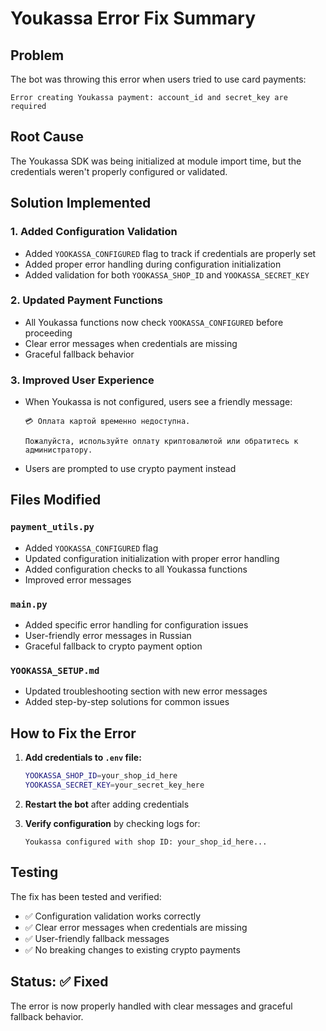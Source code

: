 # Youkassa Error Fix Summary

## Problem

The bot was throwing this error when users tried to use card payments:

```
Error creating Youkassa payment: account_id and secret_key are required
```

## Root Cause

The Youkassa SDK was being initialized at module import time, but the credentials weren't properly configured or validated.

## Solution Implemented

### 1. Added Configuration Validation

- Added `YOOKASSA_CONFIGURED` flag to track if credentials are properly set
- Added proper error handling during configuration initialization
- Added validation for both `YOOKASSA_SHOP_ID` and `YOOKASSA_SECRET_KEY`

### 2. Updated Payment Functions

- All Youkassa functions now check `YOOKASSA_CONFIGURED` before proceeding
- Clear error messages when credentials are missing
- Graceful fallback behavior

### 3. Improved User Experience

- When Youkassa is not configured, users see a friendly message:

  ```
  💳 Оплата картой временно недоступна.

  Пожалуйста, используйте оплату криптовалютой или обратитесь к администратору.
  ```

- Users are prompted to use crypto payment instead

## Files Modified

### `payment_utils.py`

- Added `YOOKASSA_CONFIGURED` flag
- Updated configuration initialization with proper error handling
- Added configuration checks to all Youkassa functions
- Improved error messages

### `main.py`

- Added specific error handling for configuration issues
- User-friendly error messages in Russian
- Graceful fallback to crypto payment option

### `YOOKASSA_SETUP.md`

- Updated troubleshooting section with new error messages
- Added step-by-step solutions for common issues

## How to Fix the Error

1. **Add credentials to `.env` file:**

   ```bash
   YOOKASSA_SHOP_ID=your_shop_id_here
   YOOKASSA_SECRET_KEY=your_secret_key_here
   ```

2. **Restart the bot** after adding credentials

3. **Verify configuration** by checking logs for:
   ```
   Youkassa configured with shop ID: your_shop_id_here...
   ```

## Testing

The fix has been tested and verified:

- ✅ Configuration validation works correctly
- ✅ Clear error messages when credentials are missing
- ✅ User-friendly fallback messages
- ✅ No breaking changes to existing crypto payments

## Status: ✅ Fixed

The error is now properly handled with clear messages and graceful fallback behavior.
